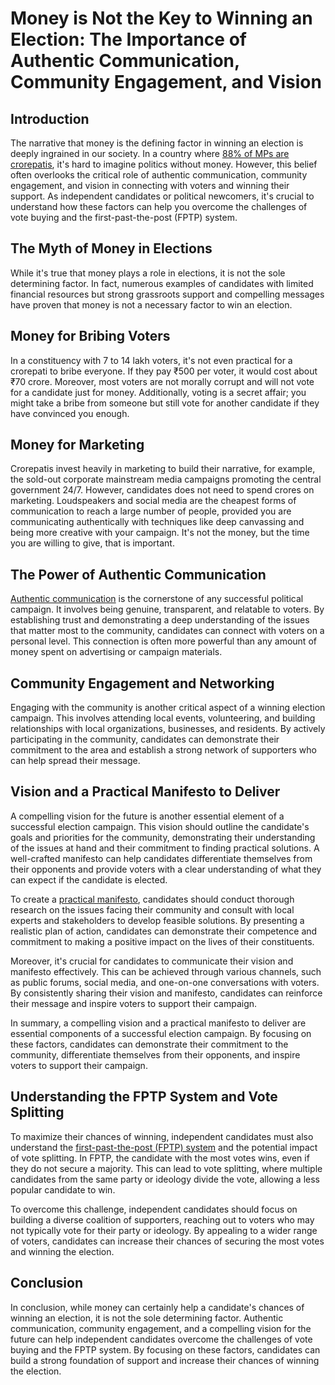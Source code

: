 # Money is Not the Key to Winning an Election: The Importance of Authentic Communication, Community Engagement, and Vision

## Introduction

The narrative that money is the defining factor in winning an election is deeply ingrained in our society. In a country where [88% of MPs are crorepatis](https://www.indiatoday.in/elections/lok-sabha-2019/story/new-lok-sabha-has-475-crorepati-mps-adr-1535330-2019-05-26), it's hard to imagine politics without money. However, this belief often overlooks the critical role of authentic communication, community engagement, and vision in connecting with voters and winning their support. As independent candidates or political newcomers, it's crucial to understand how these factors can help you overcome the challenges of vote buying and the first-past-the-post (FPTP) system.

## The Myth of Money in Elections

While it's true that money plays a role in elections, it is not the sole determining factor. In fact, numerous examples of candidates with limited financial resources but strong grassroots support and compelling messages have proven that money is not a necessary factor to win an election.

## Money for Bribing Voters

In a constituency with 7 to 14 lakh voters, it's not even practical for a crorepati to bribe everyone. If they pay ₹500 per voter, it would cost about ₹70 crore. Moreover, most voters are not morally corrupt and will not vote for a candidate just for money. Additionally, voting is a secret affair; you might take a bribe from someone but still vote for another candidate if they have convinced you enough.

## Money for Marketing

Crorepatis invest heavily in marketing to build their narrative, for example, the sold-out corporate mainstream media campaigns promoting the central government 24/7. However, candidates does not need to spend crores on marketing. Loudspeakers and social media are the cheapest forms of communication to reach a large number of people, provided you are communicating authentically with techniques like deep canvassing and being more creative with your campaign. It's not the money, but the time you are willing to give, that is important.

## The Power of Authentic Communication

[Authentic communication](https://iambrainstorming.github.io/chapters/how-to-tackle-disinformation.html) is the cornerstone of any successful political campaign. It involves being genuine, transparent, and relatable to voters. By establishing trust and demonstrating a deep understanding of the issues that matter most to the community, candidates can connect with voters on a personal level. This connection is often more powerful than any amount of money spent on advertising or campaign materials.

## Community Engagement and Networking

Engaging with the community is another critical aspect of a winning election campaign. This involves attending local events, volunteering, and building relationships with local organizations, businesses, and residents. By actively participating in the community, candidates can demonstrate their commitment to the area and establish a strong network of supporters who can help spread their message.

## Vision and a Practical Manifesto to Deliver

A compelling vision for the future is another essential element of a successful election campaign. This vision should outline the candidate's goals and priorities for the community, demonstrating their understanding of the issues at hand and their commitment to finding practical solutions. A well-crafted manifesto can help candidates differentiate themselves from their opponents and provide voters with a clear understanding of what they can expect if the candidate is elected.

To create a [practical manifesto](https://iambrainstorming.github.io/chapters/what-will-a-boycott-of-the-national-currency-give-us.html#manifesto), candidates should conduct thorough research on the issues facing their community and consult with local experts and stakeholders to develop feasible solutions. By presenting a realistic plan of action, candidates can demonstrate their competence and commitment to making a positive impact on the lives of their constituents.

Moreover, it's crucial for candidates to communicate their vision and manifesto effectively. This can be achieved through various channels, such as public forums, social media, and one-on-one conversations with voters. By consistently sharing their vision and manifesto, candidates can reinforce their message and inspire voters to support their campaign.

In summary, a compelling vision and a practical manifesto to deliver are essential components of a successful election campaign. By focusing on these factors, candidates can demonstrate their commitment to the community, differentiate themselves from their opponents, and inspire voters to support their campaign.

## Understanding the FPTP System and Vote Splitting

To maximize their chances of winning, independent candidates must also understand the [first-past-the-post (FPTP) system](https://iambrainstorming.github.io/chapters/the-lok-sabha-election-is-about-regional-parties-vs-one-party-dictatorship.html#who-is-evil-whether-its-the-people-or-the-voting-method) and the potential impact of vote splitting. In FPTP, the candidate with the most votes wins, even if they do not secure a majority. This can lead to vote splitting, where multiple candidates from the same party or ideology divide the vote, allowing a less popular candidate to win.

To overcome this challenge, independent candidates should focus on building a diverse coalition of supporters, reaching out to voters who may not typically vote for their party or ideology. By appealing to a wider range of voters, candidates can increase their chances of securing the most votes and winning the election.

## Conclusion

In conclusion, while money can certainly help a candidate's chances of winning an election, it is not the sole determining factor. Authentic communication, community engagement, and a compelling vision for the future can help independent candidates overcome the challenges of vote buying and the FPTP system. By focusing on these factors, candidates can build a strong foundation of support and increase their chances of winning the election.

